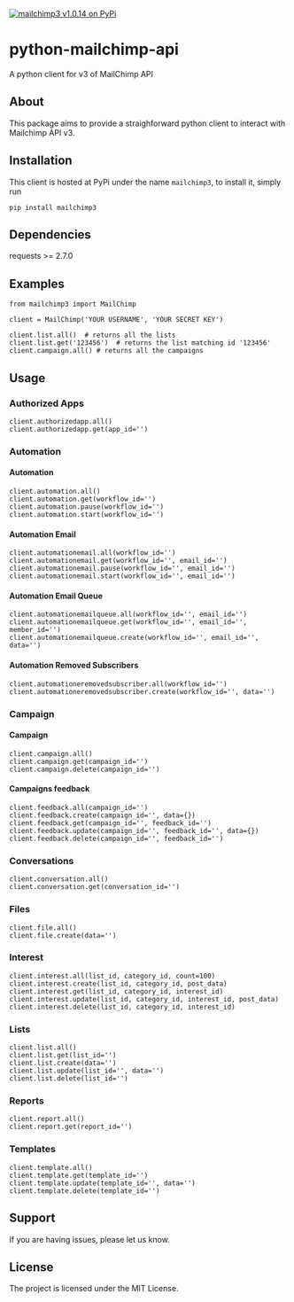 [![mailchimp3 v1.0.14 on PyPi](https://img.shields.io/badge/pypi-1.0.14-green.svg)](https://pypi.python.org/pypi/mailchimp3)

# python-mailchimp-api

A python client for v3 of MailChimp API

## About

This package aims to provide a straighforward python client to interact with Mailchimp API v3.

## Installation

This client is hosted at PyPi under the name `mailchimp3`, to install it, simply run

`pip install mailchimp3`

## Dependencies

requests >= 2.7.0

## Examples

    from mailchimp3 import MailChimp
    
    client = MailChimp('YOUR USERNAME', 'YOUR SECRET KEY')
    
    client.list.all()  # returns all the lists
    client.list.get('123456')  # returns the list matching id '123456'
    client.campaign.all() # returns all the campaigns

## Usage

### Authorized Apps

    client.authorizedapp.all()
    client.authorizedapp.get(app_id='')

### Automation

#### Automation

    client.automation.all()
    client.automation.get(workflow_id='')
    client.automation.pause(workflow_id='')
    client.automation.start(workflow_id='')

#### Automation Email

    client.automationemail.all(workflow_id='')
    client.automationemail.get(workflow_id='', email_id='')
    client.automationemail.pause(workflow_id='', email_id='')
    client.automationemail.start(workflow_id='', email_id='')

#### Automation Email Queue

    client.automationemailqueue.all(workflow_id='', email_id='')
    client.automationemailqueue.get(workflow_id='', email_id='', member_id='')
    client.automationemailqueue.create(workflow_id='', email_id='', data='')

#### Automation Removed Subscribers

    client.automationeremovedsubscriber.all(workflow_id='')
    client.automationeremovedsubscriber.create(workflow_id='', data='')

### Campaign

#### Campaign

    client.campaign.all()
    client.campaign.get(campaign_id='')
    client.campaign.delete(campaign_id='')

#### Campaigns feedback

    client.feedback.all(campaign_id='')
    client.feedback.create(campaign_id='', data={})
    client.feedback.get(campaign_id='', feedback_id='')
    client.feedback.update(campaign_id='', feedback_id='', data={})
    client.feedback.delete(campaign_id='', feedback_id='')
  
### Conversations
  
    client.conversation.all()
    client.conversation.get(conversation_id='')
  
### Files
  
    client.file.all()
    client.file.create(data='')

### Interest

    client.interest.all(list_id, category_id, count=100)
    client.interest.create(list_id, category_id, post_data)
    client.interest.get(list_id, category_id, interest_id)
    client.interest.update(list_id, category_id, interest_id, post_data)
    client.interest.delete(list_id, category_id, interest_id)

### Lists
  
    client.list.all()
    client.list.get(list_id='')
    client.list.create(data='')
    client.list.update(list_id='', data='')
    client.list.delete(list_id='')
  
### Reports
  
    client.report.all()
    client.report.get(report_id='')
  
### Templates
  
    client.template.all()
    client.template.get(template_id='')
    client.template.update(template_id='', data='')
    client.template.delete(template_id='')

## Support

If you are having issues, please let us know.

## License

The project is licensed under the MIT License.
